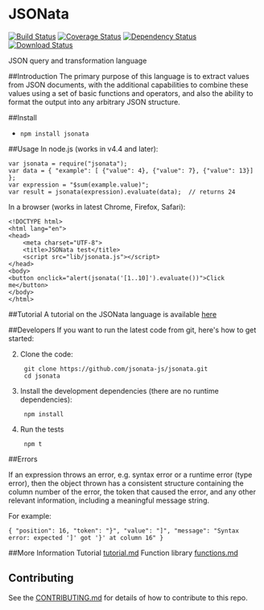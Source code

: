 # JSONata

[![Build Status](https://travis-ci.org/jsonata-js/jsonata.svg)](https://travis-ci.org/jsonata-js/jsonata)
[![Coverage Status](https://coveralls.io/repos/github/jsonata-js/jsonata/badge.svg?branch=master)](https://coveralls.io/github/jsonata-js/jsonata?branch=master)
[![Dependency Status](https://david-dm.org/jsonata-js/jsonata.svg)](https://david-dm.org/jsonata-js/jsonata)
[![Download Status](http://img.shields.io/npm/dt/jsonata.svg)](https://www.npmjs.org/package/jsonata)

JSON query and transformation language

##Introduction
The primary purpose of this language is to extract values from JSON documents, with the
additional capabilities to combine these values using a set of basic functions
and operators, and also the ability to format the output into any arbitrary JSON structure.

##Install
- `npm install jsonata`

##Usage
In node.js (works in v4.4 and later):
```
var jsonata = require("jsonata");
var data = { "example": [ {"value": 4}, {"value": 7}, {"value": 13}] };
var expression = "$sum(example.value)";
var result = jsonata(expression).evaluate(data);  // returns 24
```

In a browser (works in latest Chrome, Firefox, Safari):
```
<!DOCTYPE html>
<html lang="en">
<head>
    <meta charset="UTF-8">
    <title>JSONata test</title>
    <script src="lib/jsonata.js"></script>
</head>
<body>
<button onclick="alert(jsonata('[1..10]').evaluate())">Click me</button>
</body>
</html>
```

##Tutorial
A tutorial on the JSONata language is available [here](tutorial.md)

##Developers
If you want to run the latest code from git, here's how to get started:

2. Clone the code:

        git clone https://github.com/jsonata-js/jsonata.git
        cd jsonata

3. Install the development dependencies (there are no runtime dependencies):

        npm install

4. Run the tests

        npm t


##Errors

If an expression throws an error, e.g. syntax error or a runtime error (type error), then the object thrown
has a consistent structure containing the column number of the error, the token that caused the error,
and any other relevant information, including a meaningful message string.

For example:

`{ "position": 16, "token": "}", "value": "]", "message": "Syntax error: expected ']' got '}' at column 16" }`

##More Information
Tutorial [tutorial.md](tutorial.md)
Function library [functions.md](functions.md)

## Contributing
See the [CONTRIBUTING.md](CONTRIBUTING.md) for details of how to contribute to this repo.
